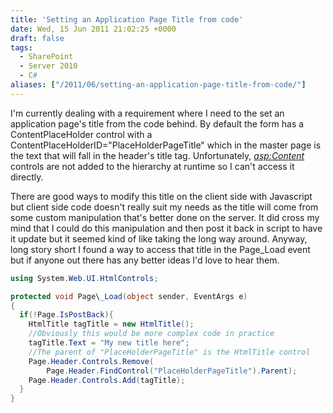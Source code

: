 ```yaml
---
title: 'Setting an Application Page Title from code'
date: Wed, 15 Jun 2011 21:02:25 +0000
draft: false
tags: 
  - SharePoint
  - Server 2010
  - C#
aliases: ["/2011/06/setting-an-application-page-title-from-code/"]
---
```


I'm currently dealing with a requirement where I need to the set an application page's title from the code behind. By default the form has a ContentPlaceHolder control with a ContentPlaceHolderID="PlaceHolderPageTitle" which in the master page is the text that will fall in the header's title tag. Unfortunately, _<asp:Content>_ controls are not added to the hierarchy at runtime so I can't access it directly.

There are good ways to modify this title on the client side with Javascript but client side code doesn't really suit my needs as the title will come from some custom manipulation that's better done on the server. It did cross my mind that I could do this manipulation and then post it back in script to have it update but it seemed kind of like taking the long way around. Anyway, long story short I found a way to access that title in the Page\_Load event but if anyone out there has any better ideas I'd love to hear them.

```C#
using System.Web.UI.HtmlControls;

protected void Page\_Load(object sender, EventArgs e)
{
  if(!Page.IsPostBack){
    HtmlTitle tagTitle = new HtmlTitle();
    //Obviously this would be more complex code in practice
    tagTitle.Text = "My new title here";
    //The parent of "PlaceHolderPageTitle" is the HtmlTitle control
    Page.Header.Controls.Remove(
        Page.Header.FindControl("PlaceHolderPageTitle").Parent);
    Page.Header.Controls.Add(tagTitle);
  }
}

```
